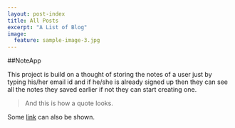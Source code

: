 ```yaml
---
layout: post-index
title: All Posts
excerpt: "A List of Blog"
image:
  feature: sample-image-3.jpg
---
```



##NoteApp

This project is build on a thought of storing the notes of a user just by typing his/her email id and if he/she is already signed up then they can see all the notes they saved earlier if not they can start creating one.

> And this is how a quote looks.

Some [link](http://notesadda.herokuapp.com) can also be shown.
